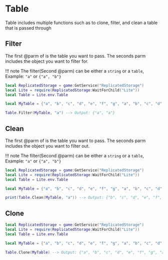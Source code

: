 # Table
Table includes multiple functions such as to clone, filter, and clean a table that is passed through

## Filter
The first @parm of is the table you want to pass. The seconds parm includes the object you want to filter for.

!!! note
    The filter(Second @parm) can be either a `string` or a `table`, Example: `"a"` or `{"a", "b"}`
```lua
local ReplicatedStorage = game:GetService("ReplicatedStorage")
local Lite = require(ReplicatedStorage:WaitForChild("Lite"))
local Table = Lite.env.Table

local MyTable = {"a", "b", "c", "d", "e", "f", "g", "a", "b", "c", "d", "e", "f", "g"}

Table.Filter(MyTable, "a") --> Output: {"a", "a"}
```

## Clean
The first @parm of is the table you want to pass. The seconds parm includes the object you want to filter out.

!!! note
    The filter(Second @parm) can be either a `string` or a `table`, Example: `"a"` or `{"a", "b"}`
```lua
local ReplicatedStorage = game:GetService("ReplicatedStorage")
local Lite = require(ReplicatedStorage:WaitForChild("Lite"))
local Table = Lite.env.Table

local MyTable = {"a", "b", "c", "d", "e", "f", "g", "a", "b", "c", "d", "e", "f", "g"}

print(Table.Clean(MyTable, "a")) --> Output: {"b", "c", "d", "e", "f", "g", "b", "c", "d", "e", "f", "g"}
```

## Clone
```lua
local ReplicatedStorage = game:GetService("ReplicatedStorage")
local Lite = require(ReplicatedStorage:WaitForChild("Lite"))
local Table = Lite.env.Table

local MyTable = {"a", "b", "c", "d", "e", "f", "g", "a", "b", "c", "d", "e", "f", "g"}

Table.Clone(MyTable) --> Output: {"a", "b", "c", "d", "e", "f", "g", "a", "b", "c", "d", "e", "f", "g"}

```

